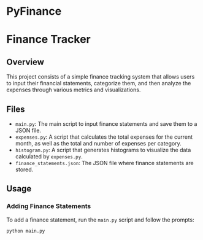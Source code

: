 # PyFinance

# Finance Tracker

## Overview
This project consists of a simple finance tracking system that allows users to input their financial statements, categorize them, and then analyze the expenses through various metrics and visualizations.

## Files
- `main.py`: The main script to input finance statements and save them to a JSON file.
- `expenses.py`: A script that calculates the total expenses for the current month, as well as the total and number of expenses per category.
- `histogram.py`: A script that generates histograms to visualize the data calculated by `expenses.py`.
- `finance_statements.json`: The JSON file where finance statements are stored.

## Usage

### Adding Finance Statements
To add a finance statement, run the `main.py` script and follow the prompts:

```bash
python main.py

